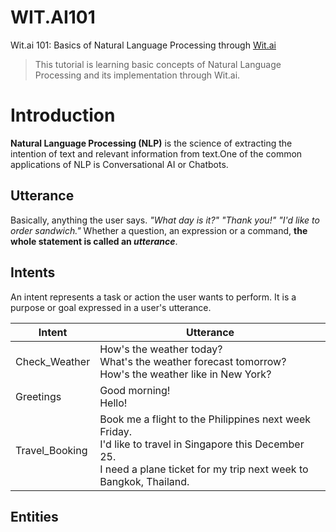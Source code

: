# WIT.AI101
Wit.ai 101: Basics of Natural Language Processing through [Wit.ai](https://wit.ai)

> This tutorial is learning basic concepts of Natural Language Processing and its implementation through Wit.ai.

# Introduction
**Natural Language Processing (NLP)** is the science of extracting the intention of text and relevant information from text.One of the common applications of NLP is Conversational AI or Chatbots.

## Utterance
Basically, anything the user says. *"What day is it?"* *"Thank you!"* *"I'd like to order sandwich."* Whether a question, an expression or a command, **the whole statement is called an *utterance***. 

## Intents
An intent represents a task or action the user wants to perform. It is a purpose or goal expressed in a user's utterance. 

Intent | Utterance
------------ | -------------
Check_Weather | How's the weather today? <br> What's the weather forecast tomorrow? <br> How's the weather like in New York?
 Greetings | Good morning! <br> Hello!
 Travel_Booking | Book me a flight to the Philippines next week Friday. <br> I'd like to travel in Singapore this December 25. <br> I need a plane ticket for my trip next week to Bangkok, Thailand.

## Entities

